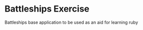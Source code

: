 Battleships Exercise
=============

Battleships base application to be used as an aid for learning ruby